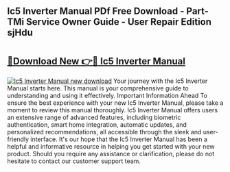 ## Ic5 Inverter Manual PDf Free Download - Part-TMi Service Owner Guide - User Repair Edition sjHdu

# <h2><a href="http://cf13682.oget.top/?id=Ic5+Inverter+Manual">🔗Download New 👉🔴 Ic5 Inverter Manual</a></h2>

[![Ic5 Inverter Manual new download](https://i.imgur.com/5g1atiW.png)](http://cf13682.oget.top/?id=Ic5+Inverter+Manual)
Your journey with the Ic5 Inverter Manual starts here. This manual is your comprehensive guide to understanding and using it effectively. Important Information Ahead To ensure the best experience with your new Ic5 Inverter Manual, please take a moment to review this manual thoroughly. Ic5 Inverter Manual offers users an extensive range of advanced features, including biometric authentication, smart home integration, automatic updates, and personalized recommendations, all accessible through the sleek and user-friendly interface. It's our hope that the Ic5 Inverter Manual has been a helpful and informative resource in helping you get started with your new product. Should you require any assistance or clarification, please do not hesitate to contact our customer support team.
